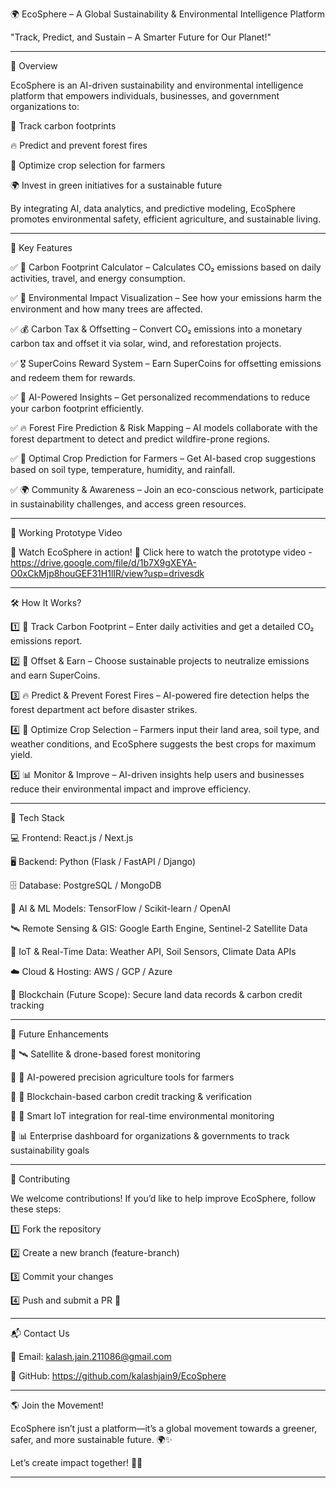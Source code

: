 🌍 EcoSphere – A Global Sustainability & Environmental Intelligence Platform

"Track, Predict, and Sustain – A Smarter Future for Our Planet!"


---

🌱 Overview

EcoSphere is an AI-driven sustainability and environmental intelligence platform that empowers individuals, businesses, and government organizations to:

💨 Track carbon footprints

🔥 Predict and prevent forest fires

🌾 Optimize crop selection for farmers

🌍 Invest in green initiatives for a sustainable future

By integrating AI, data analytics, and predictive modeling, EcoSphere promotes environmental safety, efficient agriculture, and sustainable living.


---

🚀 Key Features

✅ 🌿 Carbon Footprint Calculator – Calculates CO₂ emissions based on daily activities, travel, and energy consumption.

✅ 🌳 Environmental Impact Visualization – See how your emissions harm the environment and how many trees are affected.

✅ 💰 Carbon Tax & Offsetting – Convert CO₂ emissions into a monetary carbon tax and offset it via solar, wind, and reforestation projects.

✅ 🎖️ SuperCoins Reward System – Earn SuperCoins for offsetting emissions and redeem them for rewards.

✅ 🤖 AI-Powered Insights – Get personalized recommendations to reduce your carbon footprint efficiently.

✅ 🔥 Forest Fire Prediction & Risk Mapping – AI models collaborate with the forest department to detect and predict wildfire-prone regions.

✅ 🌾 Optimal Crop Prediction for Farmers – Get AI-based crop suggestions based on soil type, temperature, humidity, and rainfall.

✅ 🌍 Community & Awareness – Join an eco-conscious network, participate in sustainability challenges, and access green resources.


---

🎥 Working Prototype Video

👀 Watch EcoSphere in action!
🔗 Click here to watch the prototype video - 
https://drive.google.com/file/d/1b7X9gXEYA-O0xCkMjp8houGEF31H1lIR/view?usp=drivesdk


---

🛠️ How It Works?

1️⃣ 📝 Track Carbon Footprint – Enter daily activities and get a detailed CO₂ emissions report.

2️⃣ 🌱 Offset & Earn – Choose sustainable projects to neutralize emissions and earn SuperCoins.

3️⃣ 🔥 Predict & Prevent Forest Fires – AI-powered fire detection helps the forest department act before disaster strikes.

4️⃣ 🌾 Optimize Crop Selection – Farmers input their land area, soil type, and weather conditions, and EcoSphere suggests the best crops for maximum yield.

5️⃣ 📊 Monitor & Improve – AI-driven insights help users and businesses reduce their environmental impact and improve efficiency.


---

📌 Tech Stack

💻 Frontend: React.js / Next.js

🖥️ Backend: Python (Flask / FastAPI / Django)

🗄️ Database: PostgreSQL / MongoDB

🧠 AI & ML Models: TensorFlow / Scikit-learn / OpenAI

🛰️ Remote Sensing & GIS: Google Earth Engine, Sentinel-2 Satellite Data

📡 IoT & Real-Time Data: Weather API, Soil Sensors, Climate Data APIs

☁️ Cloud & Hosting: AWS / GCP / Azure

🔗 Blockchain (Future Scope): Secure land data records & carbon credit tracking


---

🌟 Future Enhancements

🔹 🛰️ Satellite & drone-based forest monitoring

🔹 🌾 AI-powered precision agriculture tools for farmers

🔹 🔗 Blockchain-based carbon credit tracking & verification

🔹 🔌 Smart IoT integration for real-time environmental monitoring

🔹 📊 Enterprise dashboard for organizations & governments to track sustainability goals


---

🤝 Contributing

We welcome contributions! If you’d like to help improve EcoSphere, follow these steps:

1️⃣ Fork the repository

2️⃣ Create a new branch (feature-branch)

3️⃣ Commit your changes

4️⃣ Push and submit a PR 🚀


---

📬 Contact Us

📧 Email: kalash.jain.211086@gmail.com

🔗 GitHub: https://github.com/kalashjain9/EcoSphere


---

🌎 Join the Movement!

EcoSphere isn’t just a platform—it’s a global movement towards a greener, safer, and more sustainable future. 🌍✨

Let’s create impact together! 🚀🌿


---
